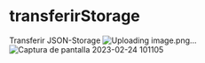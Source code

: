 # transferirStorage
Transferir JSON-Storage
![Uploading image.png…]()
![Captura de pantalla 2023-02-24 101105](https://user-images.githubusercontent.com/126100494/221232791-0ff4fcc3-b3c3-4d44-ac0b-d821198b810d.png)
